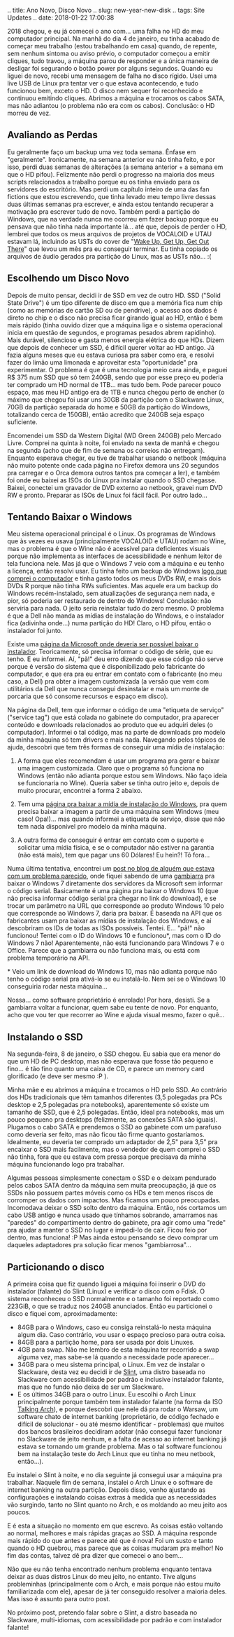 .. title: Ano Novo, Disco Novo
.. slug: new-year-new-disk
.. tags: Site Updates
.. date: 2018-01-22 17:00:38

2018 chegou, e eu já comecei o ano com... uma falha no HD do meu computador principal. <!--teaser_end--> Na manhã do dia 4 de janeiro, eu tinha acabado de começar meu trabalho (estou trabalhando em casa) quando, de repente, sem nenhum sintoma ou aviso prévio, o computador começou a emitir cliques, tudo travou, a máquina parou de responder e a única maneira de desligar foi segurando o botão power por alguns segundos. Quando eu liguei de novo, recebi uma mensagem de falha no disco rígido. Usei uma live USB de Linux pra tentar ver o que estava acontecendo, e tudo funcionou bem, exceto o HD. O disco nem sequer foi reconhecido e continuou emitindo cliques. Abrimos a máquina e trocamos os cabos SATA, mas não adiantou (o problema não era com os cabos). Conclusão: o HD morreu de vez.

## Avaliando as Perdas

Eu geralmente faço um backup uma vez toda semana. Ênfase em "geralmente". Ironicamente, na semana anterior eu não tinha feito, e por isso, perdi duas semanas de alterações (a semana anterior + a semana em que o HD pifou). Felizmente não perdi o progresso na maioria dos meus scripts relacionados a trabalho porque eu os tinha enviado para os servidores do escritório. Mas perdi um capítulo inteiro de uma das fan fictions que estou escrevendo, que tinha levado meu tempo livre dessas duas últimas semanas pra escrever, e ainda estou tentando recuperar a motivação pra escrever tudo de novo. Também perdi a partição do Windows, que na verdade nunca me ocorreu em fazer backup porque eu pensava que não tinha nada importante lá... até que, depois de perder o HD, lembrei que todos os meus arquivos de projetos de VOCALOID e UTAU estavam lá, incluindo as USTs do cover de "[Wake Up, Get Up, Get Out There](/pt/blog/p5-op-utau-cover)" que levou um mês pra eu conseguir terminar. Eu tinha copiado os arquivos de áudio gerados pra partição do Linux, mas as USTs não... :(

## Escolhendo um Disco Novo

Depois de muito pensar, decidi ir de SSD em vez de outro HD. SSD ("Solid State Drive") é um tipo diferente de disco em que a memória fica num chip (como as memórias de cartão SD ou de pendrive), o acesso aos dados é direto no chip e o disco não precisa ficar girando igual ao HD, então é bem mais rápido (tinha ouvido dizer que a máquina liga e o sistema operacional inicia em questão de segundos, e programas pesados abrem rapidinho). Mais durável, silencioso e gasta menos energia elétrica do que HDs. Dizem que depois de conhecer um SSD, é difícil querer voltar ao HD antigo. Já fazia alguns meses que eu estava curiosa pra saber como era, e resolvi fazer do limão uma limonada e aproveitar esta "oportunidade" pra experimentar. O problema é que é uma tecnologia meio cara ainda, e paguei R$ 375 num SSD que só tem 240GB, sendo que por esse preço eu poderia ter comprado um HD normal de 1TB... mas tudo bem. Pode parecer pouco espaço, mas meu HD antigo era de 1TB e nunca chegou perto de encher (o máximo que chegou foi usar uns 30GB da partição com o Slackware Linux, 70GB da partição separada do home e 50GB da partição do Windows, totalizando cerca de 150GB), então acredito que 240GB seja espaço suficiente.

Encomendei um SSD da Western Digital (WD Green 240GB) pelo Mercado Livre. Comprei na quinta à noite, foi enviado na sexta de manhã e chegou na segunda (acho que de fim de semana os correios não entregam). Enquanto esperava chegar, eu tive de trabalhar usando o netbook (máquina não muito potente onde cada página no Firefox demora uns 20 segundos pra carregar e o Orca demora outros tantos pra começar a ler), e também foi onde eu baixei as ISOs do Linux pra instalar quando o SSD chegasse. Baixei, conectei um gravador de DVD externo ao netbook, gravei num DVD RW e pronto. Preparar as ISOs de Linux foi fácil fácil. Por outro lado...

## Tentando Baixar o Windows

Meu sistema operacional principal é o Linux. Os programas de Windows que às vezes eu usava (principalmente VOCALOID e UTAU) rodam no Wine, mas o problema é que o Wine não é acessível para deficientes visuais porque não implementa as interfaces de acessibilidade e nenhum leitor de tela funciona nele. Mas já que o Windows 7 veio com a máquina e eu tenho a licença, então resolvi usar. Eu tinha feito um backup do Windows [logo que comprei o computador](/pt/blog/adventures-with-a-new-computer) e tinha gasto todos os meus DVDs RW, e mais dois DVDs R porque não tinha RWs suficientes. Mas aquele era um backup do Windows recém-instalado, sem atualizações de segurança nem nada, e pior, só poderia ser restaurado de dentro do Windows! Conclusão: não serviria para nada. O jeito seria reinstalar tudo do zero mesmo. O problema é que a Dell não manda as mídias de instalação do Windows, e o instalador fica (adivinha onde...) numa partição do HD! Claro, o HD pifou, então o instalador foi junto.

Existe uma [página da Microsoft onde deveria ser possível baixar o instalador][mswin7dl]. Teoricamente, só precisa informar o código de série, que eu tenho. E eu informei. Aí, "pã!" deu erro dizendo que esse código não serve porque é versão do sistema que é disponibilizado pelo fabricante do computador, e que era pra eu entrar em contato com o fabricante (no meu caso, a Dell) pra obter a imagem customizada (a versão que vem com utilitários da Dell que nunca consegui desinstalar e mais um monte de porcaria que só consome recursos e espaço em disco).

Na página da Dell, tem que informar o código de uma "etiqueta de serviço" ("service tag") que está colada no gabinete do computador, pra aparecer conteúdo e downloads relacionados ao produto que eu adquiri deles (o computador). Informei o tal código, mas na parte de downloads pro modelo da minha máquina só tem drivers e mais nada. Navegando pelos tópicos de ajuda, descobri que tem três formas de conseguir uma mídia de instalação:

1. A forma que eles recomendam é usar um programa pra gerar e baixar uma imagem customizada. Claro que o programa só funciona no Windows (então não adianta porque estou sem Windows. Não faço ideia se funcionaria no Wine). Queria saber se tinha outro jeito e, depois de muito procurar, encontrei a forma 2 abaixo.

2. Tem uma [página pra baixar a mídia de instalação do Windows][dellwindl], pra quem precisa baixar a imagem a partir de uma máquina sem Windows (meu caso! Opa!)... mas quando informei a etiqueta de serviço, disse que não tem nada disponível pro modelo da minha máquina.

3. A outra forma de conseguir é entrar em contato com o suporte e solicitar uma mídia física, e se o computador não estiver na garantia (não está mais), tem que pagar uns 60 Dólares! Eu hein?! Tô fora...

Numa última tentativa, encontrei um [post no blog de alguém que estava com um problema parecido][blogpost], onde fiquei sabendo de uma [gambiarra][gambiwin] pra baixar o Windows 7 diretamente dos servidores da Microsoft sem informar o código serial. Basicamente é uma página pra baixar o Windows 10 (que não precisa informar código serial pra chegar no link do download), e se trocar um parâmetro na URL que corresponde ao produto Windows 10 pelo que corresponde ao Windows 7, daria pra baixar. É baseada na API que os fabricantes usam pra baixar as mídias de instalação dos Windows, e aí descobriram os IDs de todas as ISOs possíveis. Tentei. E... "pã!" não funcionou! Tentei com o ID do Windows 10 e funcionou\*, mas com o ID do Windows 7 não! Aparentemente, não está funcionando para Windows 7 e o Office. Parece que a gambiarra ou não funciona mais, ou está com problema temporário na API.

\* Veio um link de download do Windows 10, mas não adianta porque não tenho o código serial pra ativá-lo se eu instalá-lo. Nem sei se o Windows 10 conseguiria rodar nesta máquina...

Nossa... como software proprietário é enrolado! Por hora, desisti. Se a gambiarra voltar a funcionar, quem sabe eu tente de novo. Por enquanto, acho que vou ter que recorrer ao Wine e ajuda visual mesmo, fazer o quê...

## Instalando o SSD


Na segunda-feira, 8 de janeiro, o SSD chegou. Eu sabia que era menor do que um HD de PC desktop, mas não esperava que fosse tão pequeno e fino... é tão fino quanto uma caixa de CD, e parece um memory card glorificado (e deve ser mesmo :P ).

Minha mãe e eu abrimos a máquina e trocamos o HD pelo SSD. Ao contrário dos HDs tradicionais que têm tamanhos diferentes (3,5 polegadas pra PCs desktop e 2,5 polegadas pra notebooks), aparentemente só existe um tamanho de SSD, que é 2,5 polegadas. Então, ideal pra notebooks, mas um pouco pequeno pra desktops (felizmente, as conexões SATA são iguais). Plugamos o cabo SATA e prendemos o SSD ao gabinete com um parafuso como deveria ser feito, mas não ficou tão firme quanto gostaríamos. Idealmente, eu deveria ter comprado um adaptador de 2,5" para 3,5" pra encaixar o SSD mais facilmente, mas o vendedor de quem comprei o SSD não tinha, fora que eu estava com pressa porque precisava da minha máquina funcionando logo pra trabalhar.

Algumas pessoas simplesmente conectam o SSD e o deixam pendurado pelos cabos SATA dentro da máquina sem muita preocupação, já que os SSDs não possuem partes móveis como os HDs e tem menos riscos de corromper os dados com impactos. Mas ficamos um pouco preocupadas. Incomodava deixar o SSD solto dentro da máquina. Então, nós cortamos um cabo USB antigo e nunca usado que tínhamos sobrando, amarramos nas "paredes" do compartimento dentro do gabinete, pra agir como uma "rede" pra ajudar a manter o SSD no lugar e impedi-lo de cair. Ficou feio por dentro, mas funciona! :P Mas ainda estou pensando se devo comprar um daqueles adaptadores pra solução ficar menos "gambiarrosa"...

## Particionando o disco

A primeira coisa que fiz quando liguei a máquina foi inserir o DVD do instalador (falante) do Slint (Linux) e verificar o disco com o Fdisk. O sistema reconheceu o SSD normalmente e o tamanho foi reportado como 223GiB, o que se traduz nos 240GB anunciados. Então eu particionei o disco e fiquei com, aproximadamente:

* 84GB para o Windows, caso eu consiga reinstalá-lo nesta máquina algum dia. Caso contrário, vou usar o espaço precioso para outra coisa.
* 84GB para a partição home, para ser usada por dois Linuxes.
* 4GB para swap. Não me lembro de esta máquina ter recorrido a swap alguma vez, mas sabe-se lá quando a necessidade pode aparecer...
* 34GB para o meu sistema principal, o Linux. Em vez de instalar o Slackware, desta vez eu decidi ir de [Slint][slinthp], uma distro baseada no Slackware com acessibilidade por padrão e inclusive instalador falante, mas que no fundo não deixa de ser um Slackware.
* E os últimos 34GB para o outro Linux. Eu escolhi o Arch Linux principalmente porque também tem instalador falante (na forma da ISO [Talking Arch][tarchhp]), e porque descobri que nele dá pra rodar o Warsaw, um software chato de internet banking (proprietário, de código fechado e difícil de solucionar - ou até mesmo identificar - problemas) que muitos dos bancos brasileiros decidiram adotar (não consegui fazer funcionar no Slackware de jeito nenhum, e a falta de acesso ao internet banking já estava se tornando um grande problema. Mas o tal software funcionou bem na instalação teste do Arch Linux que eu tinha no meu netbook, então...).

Eu instalei o Slint à noite, e no dia seguinte já consegui usar a máquina pra trabalhar. Naquele fim de semana, instalei o Arch Linux e o software de internet banking na outra partição. Depois disso, venho ajustando as configurações e instalando coisas extras à medida que as necessidades vão surgindo, tanto no Slint quanto no Arch, e os moldando ao meu jeito aos poucos.

E é esta a situação no momento em que escrevo. As coisas estão voltando ao normal, melhores e mais rápidas graças ao SSD. A máquina responde mais rápido do que antes e parece até que é nova! Foi um susto e tanto quando o HD quebrou, mas parece que as coisas mudaram pra melhor! No fim das contas, talvez dê pra dizer que comecei o ano bem...

Não que eu não tenha encontrado nenhum problema enquanto tentava deixar as duas distros Linux do meu jeito, no entanto. Tive alguns probleminhas (principalmente com o Arch, e mais porque não estou muito familiarizada com ele), apesar de já ter conseguido resolver a maioria deles. Mas isso é assunto para outro post.

No próximo post, pretendo falar sobre o Slint, a distro baseada no Slackware, multi-idiomas, com acessibilidade por padrão e com instalador falante!


[mswin7dl]:   https://www.microsoft.com/software-download/windows7
[dellwindl]: http://www.dell.com/support/home/drivers/osiso/win
[blogpost]: http://marcelosaldanha.com.br/2016/03/reinstalando-windows-sem-midia/
[gambiwin]: https://techjourney.net/official-windows-10-8-1-7-iso-installation-media-download-links-microsoft-tech-bench/
[slinthp]: http://slint.fr/wiki/en/start
[tarchhp]: https://talkingarch.tk/

